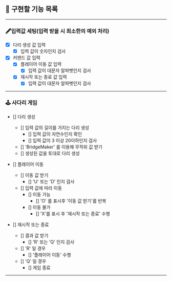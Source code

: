 ## 🚀 구현할 기능 목록

---
### 🖋입력값 세팅(입력 받을 시 최소한의 예외 처리)
- [X] 다리 생성 값 입력 
  - [X] 입력 값이 숫자인지 검사
- [X] 커맨드 값 입력
  - [X] 플레이어 이동 값 입력
    - [X] 입력 값이 대문자 알파벳인지 검사
  - [X] 재시작 또는 종료 값 입력
    - [X] 입력 값이 대문자 알파벳인지 검사
---
### 🕹 사다리 게임
- [] 다리 생성
  - [] 입력 값의 길이를 가지는 다리 생성
    - [] 입력 값이 자연수인지 확인
    - [] 입력 값이 3 이상 20이하인지 검사
  - [] 'BridgeMaker' 를 이용해 무작위 값 받기
  - [] 생성된 값을 토대로 다리 생성


- [] 플레이어 이동
  - [] 이동 값 받기
    - [] 'U' 또는 'D' 인지 검사
  - [] 입력 값에 따라 이동
    - [] 이동 가능
      - [] 'O' 를 표시후 '이동 값 받기'를 반복
    - [] 이동 불가
      - [] 'X'를 표시 후 '재시작 또는 종료' 수행


- [] 재시작 또는 종료
  - [] 결과 값 받기
    - [] 'R' 또는 'Q' 인지 검사
  - [] 'R' 일 경우
    - [] '플레이어 이동' 수행
  - [] 'Q' 일 경우
    - [] 게임 종료
---
